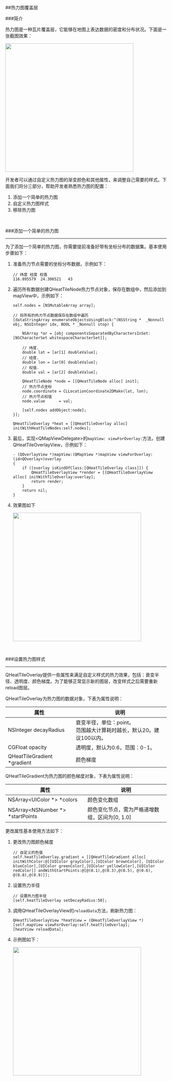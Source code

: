 ##热力图覆盖层

###简介

热力图是一种瓦片覆盖层，它能够在地图上表达数据的密度和分布状况。下面是一张截图效果：

<img src="../images/overlay-heat.png" width="400px">

开发者可以通过自定义热力图的渐变颜色和其他属性，来调整自己需要的样式。下面我们将分三部分，帮助开发者熟悉热力图的配置：

1. 添加一个简单的热力图
2. 自定义热力图样式
3. 移除热力图

<br>

###添加一个简单的热力图
<hr>
为了添加一个简单的热力图，你需要提前准备好带有坐标分布的数据集。基本使用步骤如下：

1. 准备热力节点需要的坐标分布数据，示例如下：

	```objC
	// 纬度 经度 权值
	116.895579	24.306521	43
	```

2. 遍历所有数据创建QHeatTileNode热力节点对象，保存在数组中，然后添加到mapView中，示例如下：

	```objC
	self.nodes = [NSMutableArray array];
	
	// 将所有的热力节点数据保存在数组中遍历    
	[dataStringArray enumerateObjectsUsingBlock:^(NSString *  _Nonnull obj, NSUInteger idx, BOOL * _Nonnull stop) {
	    
	    NSArray *ar = [obj componentsSeparatedByCharactersInSet:[NSCharacterSet whitespaceCharacterSet]];
	    
	    // 纬度.
	    double lat = [ar[1] doubleValue];
	    // 经度.
	    double lon = [ar[0] doubleValue];
	    // 权值.
	    double val = [ar[2] doubleValue];
	    
	    QHeatTileNode *node = [[QHeatTileNode alloc] init];
	    // 热力节点坐标
	    node.coordinate = CLLocationCoordinate2DMake(lat, lon);
	    // 热力节点权值
	    node.value      = val;
	    
	    [self.nodes addObject:node];
	}];
	    
	QHeatTileOverlay *heat = [[QHeatTileOverlay alloc] initWithHeatTileNodes:self.nodes];
	```

3. 最后，实现&lt;QMapViewDelegate&gt;的`mapView: viewForOverlay:`方法，创建QHeatTileOverlayView，示例如下：

	```objC
	- (QOverlayView *)mapView:(QMapView *)mapView viewForOverlay:(id<QOverlay>)overlay
	{
	    if ([overlay isKindOfClass:[QHeatTileOverlay class]]) {
	        QHeatTileOverlayView *render = [[QHeatTileOverlayView alloc] initWithTileOverlay:overlay];
	        return render;
	    }
	    return nil;
	}
	```
4. 效果图如下

	<img src="../images/overlay-heat1.png" width="400px">

<br>

###设置热力图样式
<hr>

QHeatTileOverlay提供一些属性来满足自定义样式的热力效果，包括：衰变半径、透明度、颜色梯度。为了能够正常显示新的图层，改变样式之后需要重新reload图层。

QHeatTileOverlay为热力图的数据对象，下表为属性说明：

| 属性 | 说明
| --- | ---
| NSInteger decayRadius | 衰变半径，单位：point。<br>范围越大计算耗时越长，默认20。建议100以内。
| CGFloat opacity | 透明度，默认为0.6，范围：0-1。
| QHeatTileGradient *gradient | 颜色梯度

QHeatTileGradient为热力图的颜色梯度对象，下表为属性说明：

| 属性 | 说明
| --- | ---
| NSArray&lt;UIColor \*&gt; \*colors | 颜色变化数组
| NSArray&lt;NSNumber \*&gt; \*startPoints | 颜色变化节点，需为严格递增数组，区间为[0, 1.0]

更改属性基本使用方法如下：

1. 更改热力图颜色梯度

	```objC
	// 自定义的色值
	self.heatTileOverlay.gradient = [[QHeatTileGradient alloc] initWithColor:@[[UIColor grayColor],[UIColor brownColor], [UIColor blueColor],[UIColor greenColor],[UIColor yellowColor],[UIColor redColor]] andWithStartPoints:@[@(0.1),@(0.3),@(0.5), @(0.6), @(0.8),@(0.9)]];
	```
	
2. 设置热力半径

	```objC
	// 设置热力图半径
	[self.heatTileOverlay setDecayRadius:50];
	```

3. 调用QHeatTileOverlayView的`reloadData`方法，刷新热力图：

	```objC
	QHeatTileOverlayView *heatView = (QHeatTileOverlayView *)[self.mapView viewForOverlay:self.heatTileOverlay];
	[heatView reloadData];
	```
	
4. 示例图如下：

	<img src="../images/overlay-heat-custom.png" width="400px">
